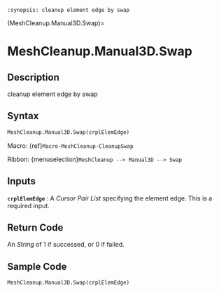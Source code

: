 ```{module} MeshCleanup.Manual3D.Swap()
:synopsis: cleanup element edge by swap
```

(MeshCleanup.Manual3D.Swap)=

# MeshCleanup.Manual3D.Swap

## Description

cleanup element edge by swap

## Syntax

```python
MeshCleanup.Manual3D.Swap(crplElemEdge)
```

Macro: {ref}`Macro-MeshCleanup-CleanupSwap`

Ribbon: {menuselection}`MeshCleanup --> Manual3D --> Swap`

## Inputs

**`crplElemEdge`**
: A _Cursor Pair List_ specifying the element edge. This is a required input.

## Return Code

An _String_ of 1 if successed, or 0 if failed.

## Sample Code

```python
MeshCleanup.Manual3D.Swap(crplElemEdge)
```
